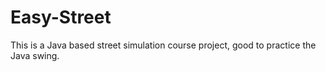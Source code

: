 # Easy-Street
This is a Java based street simulation course project, good to practice the Java swing. 
